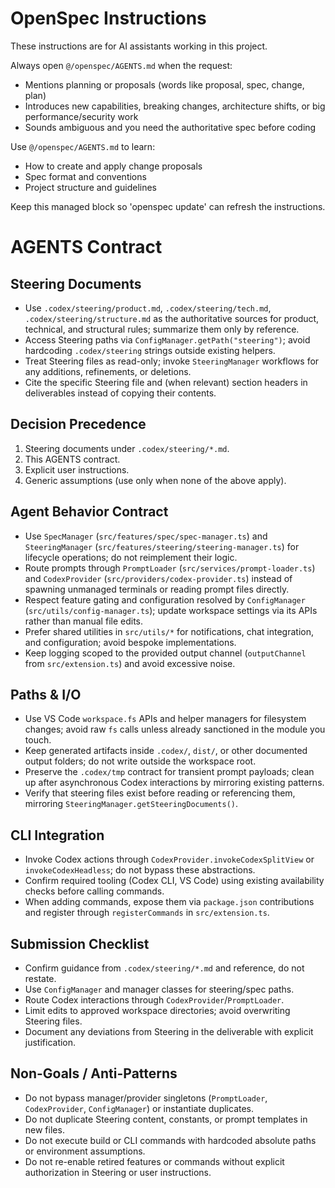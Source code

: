 <!-- OPENSPEC:START -->
# OpenSpec Instructions

These instructions are for AI assistants working in this project.

Always open `@/openspec/AGENTS.md` when the request:
- Mentions planning or proposals (words like proposal, spec, change, plan)
- Introduces new capabilities, breaking changes, architecture shifts, or big performance/security work
- Sounds ambiguous and you need the authoritative spec before coding

Use `@/openspec/AGENTS.md` to learn:
- How to create and apply change proposals
- Spec format and conventions
- Project structure and guidelines

Keep this managed block so 'openspec update' can refresh the instructions.

<!-- OPENSPEC:END -->

# AGENTS Contract

## Steering Documents
- Use `.codex/steering/product.md`, `.codex/steering/tech.md`, `.codex/steering/structure.md` as the authoritative sources for product, technical, and structural rules; summarize them only by reference.
- Access Steering paths via `ConfigManager.getPath("steering")`; avoid hardcoding `.codex/steering` strings outside existing helpers.
- Treat Steering files as read-only; invoke `SteeringManager` workflows for any additions, refinements, or deletions.
- Cite the specific Steering file and (when relevant) section headers in deliverables instead of copying their contents.

## Decision Precedence
1) Steering documents under `.codex/steering/*.md`.
2) This AGENTS contract.
3) Explicit user instructions.
4) Generic assumptions (use only when none of the above apply).

## Agent Behavior Contract
- Use `SpecManager` (`src/features/spec/spec-manager.ts`) and `SteeringManager` (`src/features/steering/steering-manager.ts`) for lifecycle operations; do not reimplement their logic.
- Route prompts through `PromptLoader` (`src/services/prompt-loader.ts`) and `CodexProvider` (`src/providers/codex-provider.ts`) instead of spawning unmanaged terminals or reading prompt files directly.
- Respect feature gating and configuration resolved by `ConfigManager` (`src/utils/config-manager.ts`); update workspace settings via its APIs rather than manual file edits.
- Prefer shared utilities in `src/utils/*` for notifications, chat integration, and configuration; avoid bespoke implementations.
- Keep logging scoped to the provided output channel (`outputChannel` from `src/extension.ts`) and avoid excessive noise.

## Paths & I/O
- Use VS Code `workspace.fs` APIs and helper managers for filesystem changes; avoid raw `fs` calls unless already sanctioned in the module you touch.
- Keep generated artifacts inside `.codex/`, `dist/`, or other documented output folders; do not write outside the workspace root.
- Preserve the `.codex/tmp` contract for transient prompt payloads; clean up after asynchronous Codex interactions by mirroring existing patterns.
- Verify that steering files exist before reading or referencing them, mirroring `SteeringManager.getSteeringDocuments()`.

## CLI Integration
- Invoke Codex actions through `CodexProvider.invokeCodexSplitView` or `invokeCodexHeadless`; do not bypass these abstractions.
- Confirm required tooling (Codex CLI, VS Code) using existing availability checks before calling commands.
- When adding commands, expose them via `package.json` contributions and register through `registerCommands` in `src/extension.ts`.

## Submission Checklist
- Confirm guidance from `.codex/steering/*.md` and reference, do not restate.
- Use `ConfigManager` and manager classes for steering/spec paths.
- Route Codex interactions through `CodexProvider`/`PromptLoader`.
- Limit edits to approved workspace directories; avoid overwriting Steering files.
- Document any deviations from Steering in the deliverable with explicit justification.

## Non-Goals / Anti-Patterns
- Do not bypass manager/provider singletons (`PromptLoader`, `CodexProvider`, `ConfigManager`) or instantiate duplicates.
- Do not duplicate Steering content, constants, or prompt templates in new files.
- Do not execute build or CLI commands with hardcoded absolute paths or environment assumptions.
- Do not re-enable retired features or commands without explicit authorization in Steering or user instructions.
